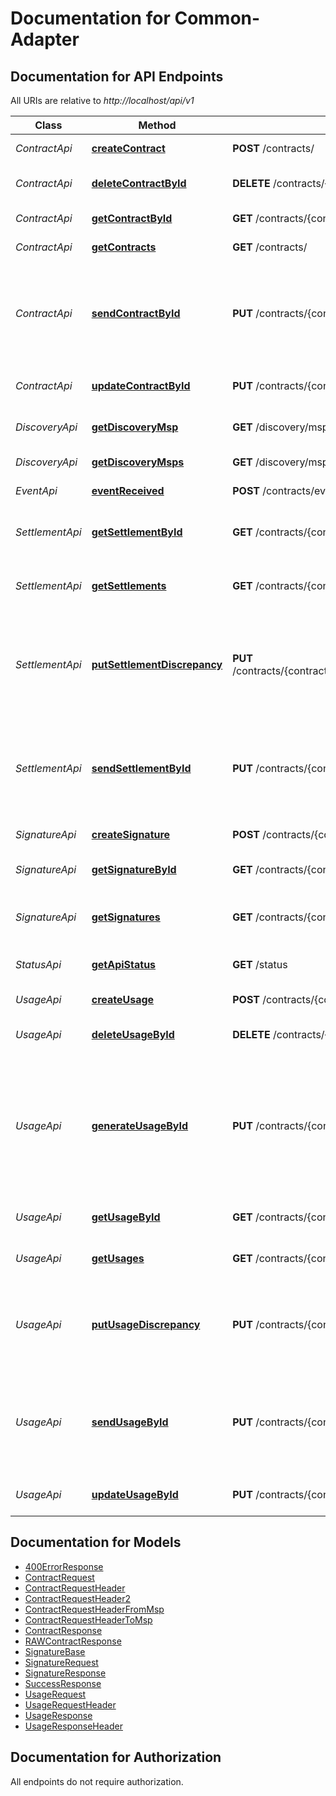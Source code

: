 # Documentation for Common-Adapter

<a name="documentation-for-api-endpoints"></a>
## Documentation for API Endpoints

All URIs are relative to *http://localhost/api/v1*

Class | Method | HTTP request | Description
------------ | ------------- | ------------- | -------------
*ContractApi* | [**createContract**](Apis/ContractApi.md#createcontract) | **POST** /contracts/ | Create a new Contract
*ContractApi* | [**deleteContractById**](Apis/ContractApi.md#deletecontractbyid) | **DELETE** /contracts/{contractId} | Delete a Contract By its Id
*ContractApi* | [**getContractById**](Apis/ContractApi.md#getcontractbyid) | **GET** /contracts/{contractId} | Get a Contract By its Id
*ContractApi* | [**getContracts**](Apis/ContractApi.md#getcontracts) | **GET** /contracts/ | Show a list of all Contracts
*ContractApi* | [**sendContractById**](Apis/ContractApi.md#sendcontractbyid) | **PUT** /contracts/{contractId}/send/ | Set State to \"SEND\" and POST to Blochain adapter towards TargetMsp of the Contract
*ContractApi* | [**updateContractById**](Apis/ContractApi.md#updatecontractbyid) | **PUT** /contracts/{contractId} | Update existing Contract
*DiscoveryApi* | [**getDiscoveryMsp**](Apis/DiscoveryApi.md#getdiscoverymsp) | **GET** /discovery/msps/{mspId} | Show details for a specific Msp
*DiscoveryApi* | [**getDiscoveryMsps**](Apis/DiscoveryApi.md#getdiscoverymsps) | **GET** /discovery/msps | Show a list of all Msps
*EventApi* | [**eventReceived**](Apis/EventApi.md#eventreceived) | **POST** /contracts/event/ | Webhook callback
*SettlementApi* | [**getSettlementById**](Apis/SettlementApi.md#getsettlementbyid) | **GET** /contracts/{contractId}/settlements/{settlementId} | Get Settlement Object by its Id
*SettlementApi* | [**getSettlements**](Apis/SettlementApi.md#getsettlements) | **GET** /contracts/{contractId}/settlements/ | Get All Settlement of a given Contract
*SettlementApi* | [**putSettlementDiscrepancy**](Apis/SettlementApi.md#putsettlementdiscrepancy) | **PUT** /contracts/{contractId}/settlements/{settlementId}/discrepancy/ | Create and return the discrepancy between an settlement and the selected usage.
*SettlementApi* | [**sendSettlementById**](Apis/SettlementApi.md#sendsettlementbyid) | **PUT** /contracts/{contractId}/settlements/{settlementId}/send/ | Set State to \"SEND\" and POST to Blockchain adapter towards TargetMsp of the Usage
*SignatureApi* | [**createSignature**](Apis/SignatureApi.md#createsignature) | **POST** /contracts/{contractId}/signatures/ | Create/Upload Signature
*SignatureApi* | [**getSignatureById**](Apis/SignatureApi.md#getsignaturebyid) | **GET** /contracts/{contractId}/signatures/{signatureId} | Get Signature Object by its Id
*SignatureApi* | [**getSignatures**](Apis/SignatureApi.md#getsignatures) | **GET** /contracts/{contractId}/signatures/ | Get All signatures of a given Contract
*StatusApi* | [**getApiStatus**](Apis/StatusApi.md#getapistatus) | **GET** /status | Show version information of the API
*UsageApi* | [**createUsage**](Apis/UsageApi.md#createusage) | **POST** /contracts/{contractId}/usages/ | Create a new Usage
*UsageApi* | [**deleteUsageById**](Apis/UsageApi.md#deleteusagebyid) | **DELETE** /contracts/{contractId}/usages/{usageId} | Delete a Usage By its Id
*UsageApi* | [**generateUsageById**](Apis/UsageApi.md#generateusagebyid) | **PUT** /contracts/{contractId}/usages/{usageId}/generate/ | Generate the \"Settlement\" with local calculator and POST to Blochain adapter towards TargetMsp of the calculated response.
*UsageApi* | [**getUsageById**](Apis/UsageApi.md#getusagebyid) | **GET** /contracts/{contractId}/usages/{usageId} | Get Usage Object by its Id
*UsageApi* | [**getUsages**](Apis/UsageApi.md#getusages) | **GET** /contracts/{contractId}/usages/ | Get All usage of a given Contract
*UsageApi* | [**putUsageDiscrepancy**](Apis/UsageApi.md#putusagediscrepancy) | **PUT** /contracts/{contractId}/usages/{usageId}/discrepancy/ | Create and return the discrepancy between an usage and the selected settlement.
*UsageApi* | [**sendUsageById**](Apis/UsageApi.md#sendusagebyid) | **PUT** /contracts/{contractId}/usages/{usageId}/send/ | Set State to \"SEND\" and POST to Blockchain adapter towards TargetMsp of the Usage
*UsageApi* | [**updateUsageById**](Apis/UsageApi.md#updateusagebyid) | **PUT** /contracts/{contractId}/usages/{usageId} | Update Usage Object by its Id


<a name="documentation-for-models"></a>
## Documentation for Models

 - [400ErrorResponse](./Models/400ErrorResponse.md)
 - [ContractRequest](./Models/ContractRequest.md)
 - [ContractRequestHeader](./Models/ContractRequestHeader.md)
 - [ContractRequestHeader2](./Models/ContractRequestHeader2.md)
 - [ContractRequestHeaderFromMsp](./Models/ContractRequestHeaderFromMsp.md)
 - [ContractRequestHeaderToMsp](./Models/ContractRequestHeaderToMsp.md)
 - [ContractResponse](./Models/ContractResponse.md)
 - [RAWContractResponse](./Models/RAWContractResponse.md)
 - [SignatureBase](./Models/SignatureBase.md)
 - [SignatureRequest](./Models/SignatureRequest.md)
 - [SignatureResponse](./Models/SignatureResponse.md)
 - [SuccessResponse](./Models/SuccessResponse.md)
 - [UsageRequest](./Models/UsageRequest.md)
 - [UsageRequestHeader](./Models/UsageRequestHeader.md)
 - [UsageResponse](./Models/UsageResponse.md)
 - [UsageResponseHeader](./Models/UsageResponseHeader.md)


<a name="documentation-for-authorization"></a>
## Documentation for Authorization

All endpoints do not require authorization.
